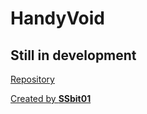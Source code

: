 # HandyVoid

## Still in development

[Repository](https://github.com/HandyVoid/handyvoid.github.io)

[Created by **SSbit01**](https://ssbit01.github.io/)
